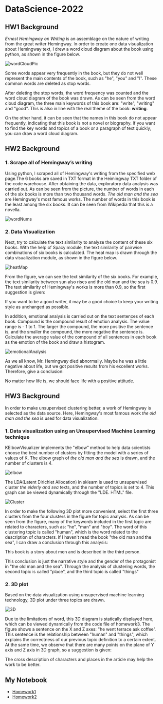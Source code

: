 # DataScience-2022

## HW1 Background
*Ernest Hemingway on Writing* is an assemblage on the nature of writing from the great writer Hemingway. In order to create one data visualization about Hemingway text, I drew a word cloud diagram about the book using python, as shown in the figure below.

![wordCloudPic](https://user-images.githubusercontent.com/96498688/151200165-7d246d24-4390-4b58-b50e-884ee52d1b77.png)

Some words appear very frequently in the book, but they do not well represent the main contents of the book, such as "he", "you" and "I". These common words are deleted as stop words.

After deleting the stop words, the word frequency was counted and the word cloud diagram of the book was drawn. As can be seen from the word cloud diagram, the three main keywords of this book are: "write", "writing" and "good". This is also in line with the real theme of the book: **writing**.

On the other hand, it can be seen that the names in this book do not appear frequently, indicating that this book is not a novel or biography. If you want to find the key words and topics of a book or a paragraph of text quickly, you can draw a word cloud diagram.

## HW2 Background
### 1. Scrape all of Hemingway’s writing
Using python, I scraped all of Hemingway's writing from the specified web page.The 6 books are saved in TXT format in the Heimingway TXT folder of the code warehouse. After obtaining the data, exploratory data analysis was carried out. As can be seen from the picture, the number of words in each of the six books is more than two thousand words. *The old man and the sea* are Hemingway's most famous works. The number of words in this book is the least among the six books. It can be seen from Wikipedia that this is a novella.

![wordNums](https://user-images.githubusercontent.com/96498688/153167170-52f0045b-e7d9-47c9-b958-7f54817276ce.png)

### 2. Data Visualization
Next, try to calculate the text similarity to analyze the content of these six books. With the help of Spacy module, the text similarity of pairwise combinations of six books is calculated. The heat map is drawn through the data visualization module, as shown in the figure below.

![heatMap](https://user-images.githubusercontent.com/96498688/153167260-e7bd2544-18a9-4bb4-801c-072f0afdac09.png)

From the figure, we can see the text similarity of the six books. For example, the text similarity between sun also rises and the old man and the sea is 0.9. The text similarity of Hemingway's works is more than 0.9, so the first suggestion is given:

If you want to be a good writer, it may be a good choice to keep your writing style as unchanged as possible.

In addition, emotional analysis is carried out on the text sentences of each book. Compound is the compound result of emotion analysis. The value range is - 1 to 1. The larger the compound, the more positive the sentence is, and the smaller the compound, the more negative the sentence is. Calculate the average value of the compound of all sentences in each book as the emotion of the book and draw a histogram.

![emotionalAnalysis](https://user-images.githubusercontent.com/96498688/153167225-f63eb12e-c326-459e-a5cd-a8c9bf410585.png)

As we all know, Mr. Hemingway died abnormally. Maybe he was a little negative about life, but we got positive results from his excellent works. Therefore, give a conclusion:

No matter how life is, we should face life with a positive attitude.

## HW3 Background
In order to make unsupervised clustering better, a work of Hemingway is selected as the data source. Here, Hemingway's most famous work *the old man and the sea* is used for data visualization.

### 1. Data visualization using an Unsupervised Machine Learning technique
KElbowVisualizer implements the "elbow" method to help data scientists choose the best number of clusters by fitting the model with a series of values of K. The elbow graph of *the old man and the sea* is drawn, and the number of clusters is 4.

![elbow](https://user-images.githubusercontent.com/96498688/154098485-da661762-c063-4ba6-86d3-2c32055d98aa.png)

The LDA(Latent Dirichlet Allocation) in sklearn is used to unsupervised cluster *the elderly and sea* texts, and the number of topics is set to 4. This graph can be viewed dynamically through the "LDE. HTML" file.

![Cluster](https://user-images.githubusercontent.com/96498688/154098475-865e20c8-85cd-4d2e-9256-6baa79719929.jpg)

In order to make the following 3D plot more convenient, select the first three clusters from the four clusters in the figure for topic analysis. As can be seen from the figure, many of the keywords included in the first topic are related to characters, such as: "he", "man" and "boy". The word of this clustering topic is called "human", which is the word related to the description of characters. If I haven't read the book "the old man and the sea", I can draw a conclusion through this analysis:

This book is a story about men and is described in the third person.

This conclusion is just the narrative style and the gender of the protagonist in "the old man and the sea". Through the analysis of clustering words, the second topic is called "place", and the third topic is called "things"

### 2. 3D plot
Based on the data visualization using unsupervised machine learning technology, 3D plot under three topics are drawn.

![3D](https://user-images.githubusercontent.com/96498688/154098465-8b8e3a72-197f-4e6d-ba24-fdcfe38e33ea.jpg)

Due to the limitations of word, this 3D diagram is statically displayed here, which can be viewed dynamically from the code file of homework3. The figure shows a sentence on the X and Z axes: "he went terrace ask coffee". This sentence is the relationship between "human" and "things", which explains the correctness of our previous topic definition to a certain extent. At the same time, we observe that there are many points on the plane of Y axis and Z axis in 3D graph, so a suggestion is given:

The cross description of characters and places in the article may help the work to be better.


## My Notebook

* [Homework1](https://github.com/Yueyuetian1/DataScience-2022/blob/main/HW1/HWEEK1.ipynb)
* [Homework2](https://github.com/Yueyuetian1/DataScience-2022/blob/main/HW2/HWEEK2.ipynb)
